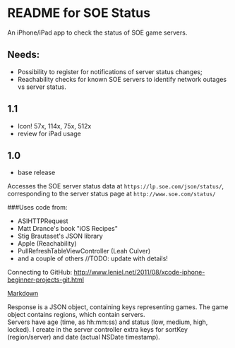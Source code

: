 README for SOE Status
=====================

An iPhone/iPad app to check the status of SOE game servers.


Needs:
------

- Possibility to register for notifications of server status changes;
- Reachability checks for known SOE servers to identify network outages vs server status.

1.1
---
- Icon! 57x, 114x, 75x, 512x
- review for iPad usage

1.0
---
- base release


Accesses the SOE server status data at `https://lp.soe.com/json/status/`, corresponding to the server status page at `http://www.soe.com/status/`

###Uses code from:

- ASIHTTPRequest
- Matt Drance's book "iOS Recipes"
- Stig Brautaset's JSON library
- Apple (Reachability)
- PullRefreshTableViewController (Leah Culver)
- and a couple of others //TODO: update with details!

Connecting to GitHub:
http://www.leniel.net/2011/08/xcode-iphone-beginner-projects-git.html

[Markdown](http://daringfireball.net/projects/markdown/basics)

Response is a JSON object, containing keys representing games.  The game object contains regions, which contain servers.  
Servers have age (time, as hh:mm:ss) and status (low, medium, high, locked). I create in the server controller 
extra keys for sortKey (region/server) and date (actual NSDate timestamp).